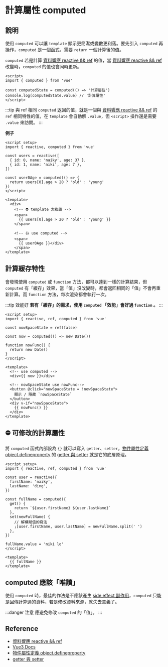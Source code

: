 # 計算屬性 computed

## 說明

使用 `computed` 可以讓 `template` 顯示更簡潔或變數更利落。要先引入 `computed` 再操作，`computed` 是一個函式，需要 `return` 一個計算後的值。

`computed` 若是計算 [資料響應 reactive && ref] 的值，當 [資料響應 reactive && ref] 改變時，`computed` 的值也會同時更新。

```vue
<script>
import { computed } from 'vue'

const computedState = computed(() => '計算屬性')
console.log(computedState.value) // '計算屬性'
</script>
```

:::tip 與 ref 相同
`computed` 返回的值，就是一個與 [資料響應 reactive && ref] 的 `ref` 相同特性的值，在 `template` 會自動解 `.value`，但 `<script>` 操作還是需要 `.value` 來訪問。
:::

**例子**

```vue {9-11,17-19,22-24}
<script setup>
import { reactive, computed } from 'vue'

const users = reactive([
  { id: 0, name: 'naiky', age: 37 },
  { id: 1, name: 'niki', age: 7 },
])

const user0Age = computed(() => {
  return users[0].age > 20 ? 'old' : 'young'
})
</script>

<template>
  <div>
    <!-- ⛔ template 太複雜 -->
    <span>
      {{ users[0].age > 20 ? 'old' : 'young' }}
    </span>

    <!-- 👍 use computed -->
    <span>
      {{ user0Age }}</div>
    </span>
</template>
```

## 計算緩存特性

會發現使用 `computed` 或 `function` 方法，都可以達到一樣的計算結果，但 `computed` 有「緩存」效果，當「值」沒改變時，都會返回相同的「值」不會再重新計算。而 `function` 方法，每次渲染都會執行一次。

:::tip 效能好
**若有「緩存」的需求，使用 `computed` 「效能」會好過 `function` 。**
:::

```vue {6,8-10,15,21-23}
<script setup>
import { reactive, ref, computed } from 'vue'

const nowSpaceState = ref(false)

const now = computed(() => new Date())

function nowFunc() {
  return new Date()
}
</script>

<template>
  <!-- use computed -->
  <div>{{ now }}</div>

  <!-- nowSpaceState use nowFunc-->
  <button @click="nowSpaceState = !nowSpaceState">
    顯示 / 隱藏 `nowSpaceState`
  </button>
  <div v-if="nowSpaceState">
    {{ nowFunc() }}
  </div>
</template>
```

## ⛔ 可修改的計算屬性

將 `computed` 函式內部設為 `{}` 就可以寫入 `getter`、`setter`，[物件屬性定義 object.defineproperty] 的 [getter 與 setter] 就是它的底層原理。

```vue {9-16}
<script setup>
import { reactive, ref, computed } from 'vue'

const user = reactive({
  firstName: 'naiky',
  lastName: 'ding',
})

const fullName = computed({
  get() {
    return `${user.firstName} ${user.lastName}`
  },
  set(newFullName) {
    // 解構賦值的寫法
    ;[user.firstName, user.lastName] = newFullName.split(' ')
  },
})

fullName.value = 'niki lo'
</script>

<template>
  {{ fullName }}
</template>
```

## computed 應該「唯讀」

使用 `computed` 時，最佳的作法是不應該產生 [side effect 副作用]，`computed` 只能是回傳計算過的資料，若是修改資料來源，就失去意義了。

:::danger 注意
應避免修改 `computed` 的「值」。
:::

## Reference

[資料響應 reactive && ref]: /Vue/reactive-ref
[物件屬性定義 object.defineproperty]: /Javascript/object-defineProperty
[getter 與 setter]: /Javascript/getter-setter
[side effect 副作用]: /Javascript/side-effects

- [資料響應 reactive && ref]
- [Vue3 Docs](https://cn.vuejs.org/guide/essentials/computed.html)
- [物件屬性定義 object.defineproperty]
- [getter 與 setter]
